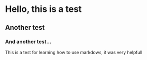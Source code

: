 # Hello, this is a test

## Another test

### And another test...

This is a test for learning how to use markdows, it was very helpfull 
